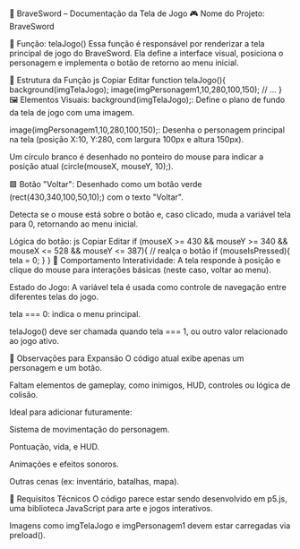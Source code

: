 📘 BraveSword – Documentação da Tela de Jogo
🎮 Nome do Projeto:
BraveSword

🧩 Função: telaJogo()
Essa função é responsável por renderizar a tela principal de jogo do BraveSword. Ela define a interface visual, posiciona o personagem e implementa o botão de retorno ao menu inicial.

🔧 Estrutura da Função
js
Copiar
Editar
function telaJogo(){
  background(imgTelaJogo);
  image(imgPersonagem1,10,280,100,150);
  // ...
}
🖼️ Elementos Visuais:
background(imgTelaJogo);: Define o plano de fundo da tela de jogo com uma imagem.

image(imgPersonagem1,10,280,100,150);: Desenha o personagem principal na tela (posição X:10, Y:280, com largura 100px e altura 150px).

Um círculo branco é desenhado no ponteiro do mouse para indicar a posição atual (circle(mouseX, mouseY, 10);).

🟩 Botão "Voltar":
Desenhado como um botão verde (rect(430,340,100,50,10);) com o texto "Voltar".

Detecta se o mouse está sobre o botão e, caso clicado, muda a variável tela para 0, retornando ao menu inicial.

Lógica do botão:
js
Copiar
Editar
if (mouseX >= 430 && mouseY >= 340 && mouseX <= 528 && mouseY <= 387){
  // realça o botão
  if (mouseIsPressed){
    tela = 0;
  }
}
🧠 Comportamento
Interatividade: A tela responde à posição e clique do mouse para interações básicas (neste caso, voltar ao menu).

Estado do Jogo: A variável tela é usada como controle de navegação entre diferentes telas do jogo.

tela === 0: indica o menu principal.

telaJogo() deve ser chamada quando tela === 1, ou outro valor relacionado ao jogo ativo.

📝 Observações para Expansão
O código atual exibe apenas um personagem e um botão.

Faltam elementos de gameplay, como inimigos, HUD, controles ou lógica de colisão.

Ideal para adicionar futuramente:

Sistema de movimentação do personagem.

Pontuação, vida, e HUD.

Animações e efeitos sonoros.

Outras cenas (ex: inventário, batalhas, mapa).

🧾 Requisitos Técnicos
O código parece estar sendo desenvolvido em p5.js, uma biblioteca JavaScript para arte e jogos interativos.

Imagens como imgTelaJogo e imgPersonagem1 devem estar carregadas via preload().
